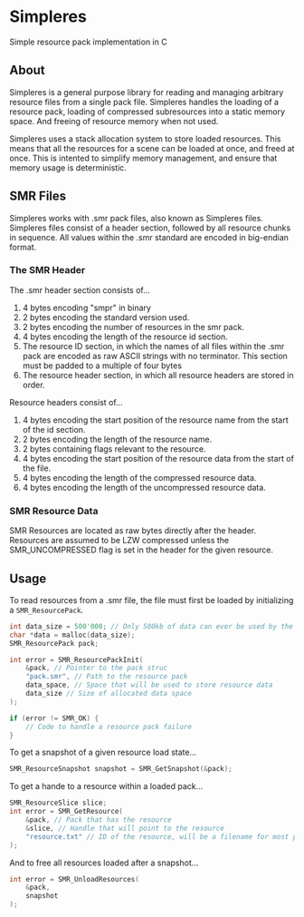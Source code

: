 # Simpleres

Simple resource pack implementation in C

## About

Simpleres is a general purpose library for reading and managing arbitrary resource files from a single pack file. Simpleres handles the loading of a resource pack, loading of compressed subresources into a static memory space. And freeing of resource memory when not used.

Simpleres uses a stack allocation system to store loaded resources. This means that all the resources for a scene can be loaded at once, and freed at once. This is intented to simplify memory management, and ensure that memory usage is deterministic.

## SMR Files

Simpleres works with .smr pack files, also known as Simpleres files. Simpleres files consist of a header section, followed by all resource chunks in sequence. All values within the .smr standard are encoded in big-endian format.

### The SMR Header

The .smr header section consists of...

1. 4 bytes encoding "smpr" in binary
2. 2 bytes encoding the standard version used.
3. 2 bytes encoding the number of resources in the smr pack.
4. 4 bytes encoding the length of the resource id section.
5. The resource ID section, in which the names of all files within the .smr pack are encoded as raw ASCII strings with no terminator. This section must be padded to a multiple of four bytes
6. The resource header section, in which all resource headers are stored in order.

Resource headers consist of...

1. 4 bytes encoding the start position of the resource name from the start of the id section.
2. 2 bytes encoding the length of the resource name.
3. 2 bytes containing flags relevant to the resource.
4. 4 bytes encoding the start position of the resource data from the start of the file.
4. 4 bytes encoding the length of the compressed resource data.
5. 4 bytes encoding the length of the uncompressed resource data.

### SMR Resource Data

SMR Resources are located as raw bytes directly after the header. Resources are assumed to be LZW compressed unless the SMR_UNCOMPRESSED flag is set in the header for the given resource.

## Usage

To read resources from a .smr file, the file must first be loaded by initializing a `SMR_ResourcePack`.

```c
int data_size = 500'000; // Only 500kb of data can ever be used by the resource pack
char *data = malloc(data_size);
SMR_ResourcePack pack;

int error = SMR_ResourcePackInit(
    &pack, // Pointer to the pack struc
    "pack.smr", // Path to the resource pack
    data_space, // Space that will be used to store resource data
    data_size // Size of allocated data space
);

if (error != SMR_OK) {
    // Code to handle a resource pack failure
}
```

To get a snapshot of a given resource load state...

```c
SMR_ResourceSnapshot snapshot = SMR_GetSnapshot(&pack);
```

To get a hande to a resource within a loaded pack...

```c
SMR_ResourceSlice slice;
int error = SMR_GetResource(
    &pack, // Pack that has the resource
    &slice, // Handle that will point to the resource
    "resource.txt" // ID of the resource, will be a filename for most packer implementations
);
```

And to free all resources loaded after a snapshot...

```c
int error = SMR_UnloadResources(
    &pack,
    snapshot
);
```
